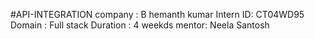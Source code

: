 #API-INTEGRATION
company : B hemanth kumar
Intern ID: CT04WD95
Domain : Full stack
Duration : 4 weekds
mentor: Neela Santosh

